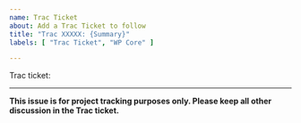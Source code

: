 ```yaml
---
name: Trac Ticket
about: Add a Trac Ticket to follow
title: "Trac XXXXX: {Summary}"
labels: [ "Trac Ticket", "WP Core" ]

---
```


<!-- 
Trac ticket issues are for team organization purposes only. Please update the title of the issue and link to the Trac ticket below.
-->

Trac ticket: <!-- insert a link to the WordPress Trac ticket here -->

---
**This issue is for project tracking purposes only. Please keep all other discussion in the Trac ticket.**
